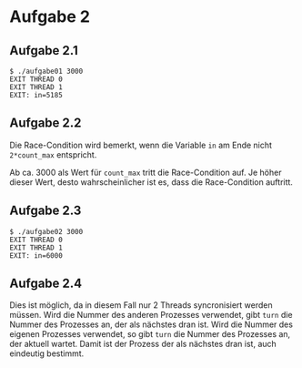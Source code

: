 
# Aufgabe 2

## Aufgabe 2.1

```
$ ./aufgabe01 3000
EXIT THREAD 0
EXIT THREAD 1
EXIT: in=5185
```

## Aufgabe 2.2

Die Race-Condition wird bemerkt, wenn die Variable `in` am Ende nicht `2*count_max` entspricht. 

Ab ca. 3000 als Wert für `count_max` tritt die Race-Condition auf. Je höher dieser Wert, desto wahrscheinlicher ist es, dass die Race-Condition auftritt.

## Aufgabe 2.3

```
$ ./aufgabe02 3000
EXIT THREAD 0
EXIT THREAD 1
EXIT: in=6000
```

## Aufgabe 2.4

Dies ist möglich, da in diesem Fall nur 2 Threads syncronisiert werden müssen.
Wird die Nummer des anderen Prozesses verwendet, gibt `turn` die Nummer des Prozesses an, der als nächstes dran ist.
Wird die Nummer des eigenen Prozesses verwendet, so gibt `turn` die Nummer des Prozesses an, der aktuell wartet. Damit ist der Prozess der als nächstes dran ist, auch eindeutig bestimmt.

